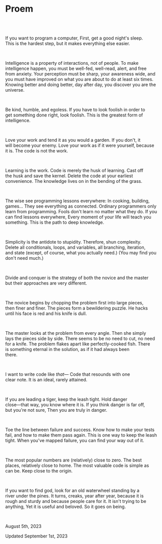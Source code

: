 # Proem

<div style="white-space:pre-wrap">

If you want to program a computer,
First, get a good night's sleep.
This is the hardest step, but it makes everything else easier.

Intelligence is a property of interactions,
not of people.
To make intelligence happen, you must be well-fed,
well-read, alert, and free from anxiety.
Your perception must be sharp, your awareness wide,
and you must have improved on what you are about to do at least six times.
Knowing better and doing better, day after day,
you discover you are the universe.

Be kind, humble, and egoless.
If you have to look foolish in order to get something done right,
look foolish.
This is the greatest form of intelligence.

Love your work and tend it as you would a garden.
If you don't, it will become your enemy.
Love your work as if it were yourself,
because it is.
The code is not the work.

Learning is the work.
Code is merely the husk of learning.
Cast off the husk and save the kernel.
Delete the code at your earliest convenience.
The knowledge lives on in the bending of the grass.

The wise see programming lessons everywhere:
In cooking, building, games...
They see everything as connected.
Ordinary programmers only learn from programming.
Fools don't learn no matter what they do.
If you can find lessons everywhere,
Every moment of your life will teach you something.
This is the path to deep knowledge.

Simplicity is the antidote to stupidity.
Therefore, shun complexity.
Delete all conditionals, loops, and variables,
all branching, iteration, and state
(except, of course, what you actually need.)
(You may find you don't need much.)

Divide and conquer
is the strategy of both the novice and the master
but their approaches are very different.

The novice begins by chopping the problem
first into large pieces, then finer and finer.
The pieces form a bewildering puzzle.
He hacks until his face is red and his knife is dull.

The master looks at the problem from every angle.
Then she simply lays the pieces side by side.
There seems to be no need to cut, no need for a knife.
The problem flakes apart like perfectly-cooked fish.
There is something eternal in the solution,
as if it had always been there.

I want to write code like <em>that</em>—
Code that resounds with one clear note.
It is an ideal, rarely attained.

If you are leading a tiger,
keep the leash tight.
Hold danger close—that way, you know where it is.
If you think danger is far off, but you're not sure,
Then you are truly in danger.

Toe the line between failure and success.
Know how to make your tests fail,
and how to make them pass again.
This is one way to keep the leash tight.
When you've mapped failure, you can find your way out of it.

The most popular numbers
are (relatively) close to zero.
The best places, relatively close to home.
The most valuable code is simple as can be.
Keep close to the origin.

If you want to find god,
look for an old waterwheel
standing by a river under the pines.
It turns, creaks, year after year,
because it is rough and sturdy
and because people care for it.
It isn't trying to be anything,
Yet it is useful and beloved.
So it goes on being.

</div>

August 5th, 2023

Updated September 1st, 2023